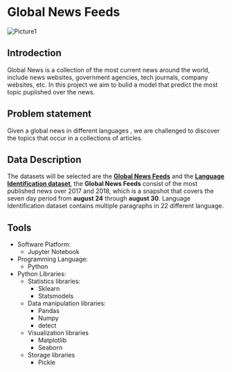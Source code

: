# Global News Feeds
![Picture1](https://user-images.githubusercontent.com/90555069/141305537-ea3057b7-cf40-47d4-9985-a226ad313701.jpg)

## Introdection
Global News is a collection of the  most current news around the world, include news websites, government agencies, tech journals, company websites, etc.
In this project we aim to bulid a model that predict the most topic puplished over the news.
## Problem statement
Given a global news  in different  languages , we are challenged to discover  the topics that occur in a collections of articles.
## Data Description
The datasets will be selected are the [**Global News Feeds**](https://www.kaggle.com/therohk/global-news-week) and the [**Language Identification dataset**](https://www.kaggle.com/zarajamshaid/language-identification-datasst?select=dataset.csv),
the **Global News Feeds** consist of the most published news over 2017 and 2018, which is a snapshot that covers the seven day period from **august 24** through  **august 30**.
Language Identification dataset contains multiple paragraphs in 22 different language.
## Tools
- Software Platform:
    - Jupyter Notebook
- Programming Language:
    - Python
- Python Libraries:
    - Statistics libraries:
        - Sklearn
        - Statsmodels
    - Data manipulation libraries:
        - Pandas
        - Numpy
        - detect
    - Visualization libraries
        - Matplotlib
        - Seaborn
    - Storage libraries
        - Pickle
